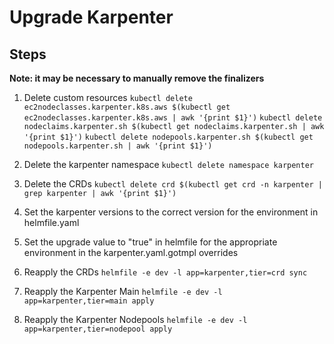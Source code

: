 # Upgrade Karpenter

## Steps

**Note: it may be necessary to manually remove the finalizers**

1. Delete custom resources
```kubectl delete ec2nodeclasses.karpenter.k8s.aws $(kubectl get ec2nodeclasses.karpenter.k8s.aws | awk '{print $1}')```
```kubectl delete nodeclaims.karpenter.sh $(kubectl get nodeclaims.karpenter.sh | awk '{print $1}')```
```kubectl delete nodepools.karpenter.sh $(kubectl get nodepools.karpenter.sh | awk '{print $1}')```

2. Delete the karpenter namespace
```kubectl delete namespace karpenter```

3. Delete the CRDs
```kubectl delete crd $(kubectl get crd -n karpenter | grep karpenter | awk '{print $1}')```

4. Set the karpenter versions to the correct version for the environment in helmfile.yaml
4. Set the upgrade value to "true" in helmfile for the appropriate environment in the karpenter.yaml.gotmpl overrides
4. Reapply the CRDs
```helmfile -e dev -l app=karpenter,tier=crd sync```
5. Reapply the Karpenter Main
```helmfile -e dev -l app=karpenter,tier=main apply```
6. Reapply the Karpenter Nodepools
```helmfile -e dev -l app=karpenter,tier=nodepool apply```

